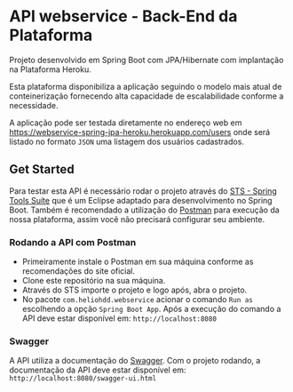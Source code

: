 # API webservice - Back-End da Plataforma
Projeto desenvolvido em Spring Boot com JPA/Hibernate com implantação na Plataforma Heroku.

Esta plataforma disponibiliza a aplicação seguindo o modelo mais atual de conteinerização fornecendo alta capacidade de escalabilidade conforme a necessidade.

A aplicação pode ser testada diretamente no endereço web em https://webservice-spring-jpa-heroku.herokuapp.com/users onde será listado no formato ```JSON``` uma listagem dos usuários cadastrados.
## Get Started
Para testar esta API é necessário rodar o projeto através do [STS - Spring Tools Suíte](https://spring.io/tools) que é um Eclipse adaptado para desenvolvimento no Spring Boot.
Também é recomendado a utilização do [Postman](https://www.postman.com/downloads/) para execução da nossa plataforma, assim você não precisará configurar seu ambiente.
### Rodando a API com Postman
- Primeiramente instale o Postman em sua máquina conforme as recomendações do site oficial.
- Clone este repositório na sua máquina.
- Através do STS importe o projeto e logo após, abra o projeto.
- No pacote ```com.heliohdd.webservice``` acionar o comando ```Run as``` escolhendo a opção ```Spring Boot App```.
Após a execução do comando a API deve estar disponível em:
```http://localhost:8080```
### Swagger
A API utiliza a documentação do [Swagger](https://swagger.io/).
Com o projeto rodando, a documentação da API deve estar disponível em:
```http://localhost:8080/swagger-ui.html```
